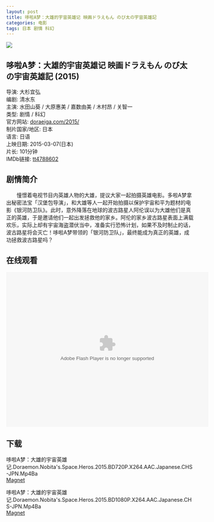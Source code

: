 ```yaml
---
layout: post
title: 哆啦A梦：大雄的宇宙英雄记 映画ドラえもん のび太の宇宙英雄記
categories: 电影
tags: 日本 剧情 科幻
---
```


[![](http://i2.piimg.com/dfb89ac4d919204ft.jpg)](http://i2.piimg.com/dfb89ac4d919204f.jpg)

## 哆啦A梦：大雄的宇宙英雄记 映画ドラえもん のび太の宇宙英雄記 (2015)
导演: 大杉宜弘  
编剧: 清水东  
主演: 水田山葵 / 大原惠美 / 嘉数由美 / 木村昂 / 关智一  
类型: 剧情 / 科幻  
官方网站: [doraeiga.com/2015/](http://doraeiga.com/2015/)  
制片国家/地区: 日本  
语言: 日语  
上映日期: 2015-03-07(日本)  
片长: 101分钟  
IMDb链接: [tt4788602](http://www.imdb.com/title/tt4788602)

## 剧情简介
　　憧憬着电视节目内英雄人物的大雄，提议大家一起拍摄英雄电影。多啦A梦拿出秘密法宝「汉堡包导演」，和大雄等人一起开始拍摄以保护宇宙和平为题材的电影《银河防卫队》。此时，意外降落在地球的波古路星人阿伦误以为大雄他们是真正的英雄，于是邀请他们一起出发拯救他的家乡。阿伦的家乡波古路星表面上满载欢乐，实际上却有宇宙海盗潜伏当中，准备实行恐怖计划，如果不及时制止的话，波古路星将会灭亡！哆啦A梦带领的「银河防卫队」，最终能成为真正的英雄，成功拯救波古路星吗？

## 在线观看
<embed height="415" width="544" quality="high" allowfullscreen="true" type="application/x-shockwave-flash" src="http://static.hdslb.com/miniloader.swf" flashvars="aid=2701916&page=1" pluginspage="http://www.adobe.com/shockwave/download/download.cgi?P1_Prod_Version=ShockwaveFlash" />

## 下载
哆啦A梦：大雄的宇宙英雄记.Doraemon.Nobita's.Space.Heros.2015.BD720P.X264.AAC.Japanese.CHS-JPN.Mp4Ba  
[Magnet](magnet:?xt=urn:btih:80ddf0bff59baedee4f461adb05fb085954003fd&tr=http://bt.mp4ba.com:2710/announce)

哆啦A梦：大雄的宇宙英雄记.Doraemon.Nobita's.Space.Heros.2015.BD1080P.X264.AAC.Japanese.CHS-JPN.Mp4Ba  
[Magnet](magnet:?xt=urn:btih:111977b1295680d16d8013904a358faee68c47a3&tr=http://bt.mp4ba.com:2710/announce)

